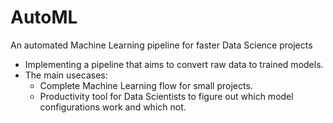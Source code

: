 # AutoML
An automated Machine Learning pipeline for faster Data Science projects

* Implementing a pipeline that aims to convert raw data to trained models.
* The main usecases:
    * Complete Machine Learning flow for small projects.
    * Productivity tool for Data Scientists to figure out which model configurations work and which not.
    